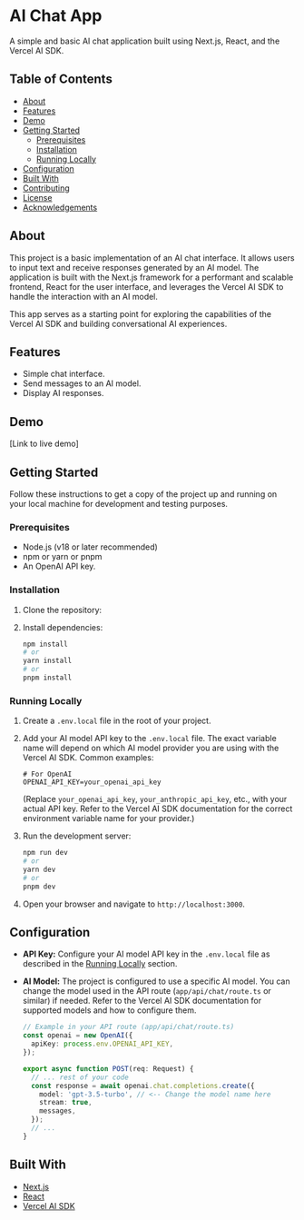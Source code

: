 # AI Chat App

A simple and basic AI chat application built using Next.js, React, and the Vercel AI SDK.

## Table of Contents

*   [About](#about)
*   [Features](#features)
*   [Demo](#demo)
*   [Getting Started](#getting-started)
    *   [Prerequisites](#prerequisites)
    *   [Installation](#installation)
    *   [Running Locally](#running-locally)
*   [Configuration](#configuration)
*   [Built With](#built-with)
*   [Contributing](#contributing)
*   [License](#license)
*   [Acknowledgements](#acknowledgements)

## About

This project is a basic implementation of an AI chat interface. It allows users to input text and receive responses generated by an AI model. The application is built with the Next.js framework for a performant and scalable frontend, React for the user interface, and leverages the Vercel AI SDK to handle the interaction with an AI model.

This app serves as a starting point for exploring the capabilities of the Vercel AI SDK and building conversational AI experiences.

## Features

*   Simple chat interface.
*   Send messages to an AI model.
*   Display AI responses.

## Demo

[Link to live demo]

## Getting Started

Follow these instructions to get a copy of the project up and running on your local machine for development and testing purposes.

### Prerequisites

*   Node.js (v18 or later recommended)
*   npm or yarn or pnpm
*   An OpenAI API key.

### Installation

1.  Clone the repository:

2.  Install dependencies:

    ```bash
    npm install
    # or
    yarn install
    # or
    pnpm install
    ```

### Running Locally

1.  Create a `.env.local` file in the root of your project.
2.  Add your AI model API key to the `.env.local` file. The exact variable name will depend on which AI model provider you are using with the Vercel AI SDK. Common examples:

    ```dotenv
    # For OpenAI
    OPENAI_API_KEY=your_openai_api_key
    ```

    (Replace `your_openai_api_key`, `your_anthropic_api_key`, etc., with your actual API key. Refer to the Vercel AI SDK documentation for the correct environment variable name for your provider.)

3.  Run the development server:

    ```bash
    npm run dev
    # or
    yarn dev
    # or
    pnpm dev
    ```

4.  Open your browser and navigate to `http://localhost:3000`.

## Configuration

*   **API Key:** Configure your AI model API key in the `.env.local` file as described in the [Running Locally](#running-locally) section.
*   **AI Model:** The project is configured to use a specific AI model. You can change the model used in the API route (`app/api/chat/route.ts` or similar) if needed. Refer to the Vercel AI SDK documentation for supported models and how to configure them.

    ```typescript
    // Example in your API route (app/api/chat/route.ts)
    const openai = new OpenAI({
      apiKey: process.env.OPENAI_API_KEY,
    });

    export async function POST(req: Request) {
      // ... rest of your code
      const response = await openai.chat.completions.create({
        model: 'gpt-3.5-turbo', // <-- Change the model name here
        stream: true,
        messages,
      });
      // ...
    }
    ```

## Built With

*   [Next.js](https://nextjs.org/)
*   [React](https://reactjs.org/)
*   [Vercel AI SDK](https://sdk.vercel.ai/)

